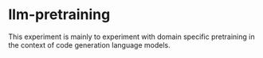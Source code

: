# llm-pretraining
This experiment is mainly to experiment with domain specific pretraining in the context of code generation language models.
